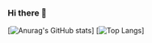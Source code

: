 ### Hi there 👋
[![Anurag's GitHub stats](https://github-readme-stats.vercel.app/api?username=baikov)]
[![Top Langs](https://github-readme-stats.vercel.app/api/top-langs/?username=baikov)]

<!--
**baikov/baikov** is a ✨ _special_ ✨ repository because its `README.md` (this file) appears on your GitHub profile.

Here are some ideas to get you started:

- 🔭 I’m currently working on ...
- 🌱 I’m currently learning ...
- 👯 I’m looking to collaborate on ...
- 🤔 I’m looking for help with ...
- 💬 Ask me about ...
- 📫 How to reach me: ...
- 😄 Pronouns: ...
- ⚡ Fun fact: ...
-->
